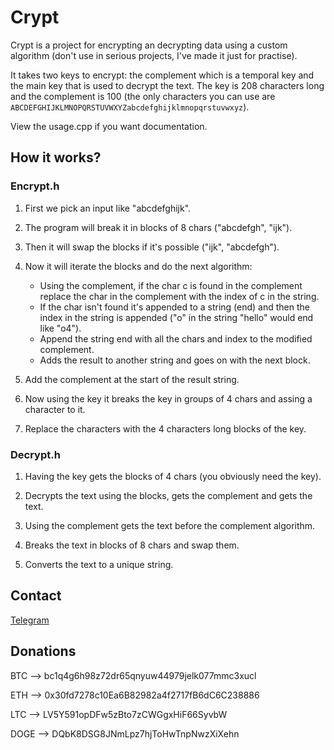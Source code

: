 # Crypt
Crypt is a project for encrypting an decrypting data using a custom algorithm (don't use in serious projects, I've made it just for practise).

It takes two keys to encrypt: the complement which is a temporal key and the main key that is used to decrypt the text. The key is 208 characters long and the complement is 100 (the only characters you can use are ```ABCDEFGHIJKLMNOPQRSTUVWXYZabcdefghijklmnopqrstuvwxyz```).

View the usage.cpp if you want documentation.

## How it works?

### Encrypt.h

1. First we pick an input like "abcdefghijk".

2. The program will break it in blocks of 8 chars ("abcdefgh", "ijk").

3. Then it will swap the blocks if it's possible ("ijk", "abcdefgh").

4. Now it will iterate the blocks and do the next algorithm:
    - Using the complement, if the char c is found in the complement replace the char in the complement       with the index of c in the string.
    - If the char isn't found it's appended to a string (end) and then the index in the string is             appended ("o" in the string "hello" would end like "o4").
    - Append the string end with all the chars and index to the modified complement.
    - Adds the result to another string and goes on with the next block.

5. Add the complement at the start of the result string.
6. Now using the key it breaks the key in groups of 4 chars and assing a character to it.
7. Replace the characters with the 4 characters long blocks of the key.

### Decrypt.h

1. Having the key gets the blocks of 4 chars (you obviously need the key).

2. Decrypts the text using the blocks, gets the complement and gets the text.

3. Using the complement gets the text before the complement algorithm.

4. Breaks the text in blocks of 8 chars and swap them.

5. Converts the text to a unique string.

## Contact
[Telegram](http://t.me/Yulshigami)

## Donations
BTC --> bc1q4g6h98z72dr65qnyuw44979jelk077mmc3xucl

ETH --> 0x30fd7278c10Ea6B82982a4f2717fB6dC6C238886

LTC --> LV5Y591opDFw5zBto7zCWGgxHiF66SyvbW

DOGE --> DQbK8DSG8JNmLpz7hjToHwTnpNwzXiXehn
